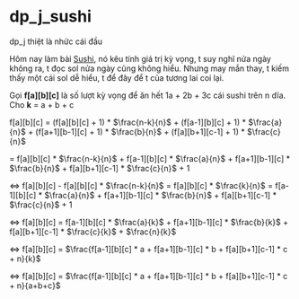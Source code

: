 # dp_j_sushi
dp_j thiệt là nhức cái đầu

Hôm nay làm bài [Sushi](https://atcoder.jp/contests/dp/tasks/dp_j), nó kêu tính giá trị kỳ vọng, t suy nghĩ nửa ngày không ra, t đọc sol nửa ngày cũng không hiểu. Nhưng may mắn thay, t kiếm thấy một cái sol dễ hiểu, t để đây để t của tương lai coi lại.

Gọi **f[a][b][c]** là số lượt kỳ vọng để ăn hết 1a + 2b + 3c cái sushi trên n dĩa. Cho **k** = a + b + c

f[a][b][c] = (f[a][b][c] + 1) * $\frac{n-k}{n}$ + (f[a-1][b][c] + 1) * $\frac{a}{n}$ + (f[a+1][b-1][c] + 1) * $\frac{b}{n}$ + (f[a][b+1][c-1] + 1) * $\frac{c}{n}$  
  
= f[a][b][c] * $\frac{n-k}{n}$ + f[a-1][b][c] * $\frac{a}{n}$ + f[a+1][b-1][c] * $\frac{b}{n}$ + f[a][b+1][c-1] * $\frac{c}{n}$ + 1  
  
<=> f[a][b][c] - f[a][b][c] * $\frac{n-k}{n}$ = f[a][b][c] * $\frac{k}{n}$ = f[a-1][b][c] * $\frac{a}{n}$ + f[a+1][b-1][c] * $\frac{b}{n}$ + f[a][b+1][c-1] * $\frac{c}{n}$ + 1  
  
<=> f[a][b][c] = f[a-1][b][c] * $\frac{a}{k}$ + f[a+1][b-1][c] * $\frac{b}{k}$ + f[a][b+1][c-1] * $\frac{c}{k}$ + $\frac{n}{k}$  
  
<=> f[a][b][c] = $\frac{f[a-1][b][c] * a + f[a+1][b-1][c] * b + f[a][b+1][c-1] * c + n}{k}$  
  
<=> f[a][b][c] = $\frac{f[a-1][b][c] * a + f[a+1][b-1][c] * b + f[a][b+1][c-1] * c + n}{a+b+c}$  
